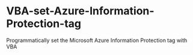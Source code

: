 # VBA-set-Azure-Information-Protection-tag
Programmatically set the Microsoft Azure Information Protection tag with VBA

